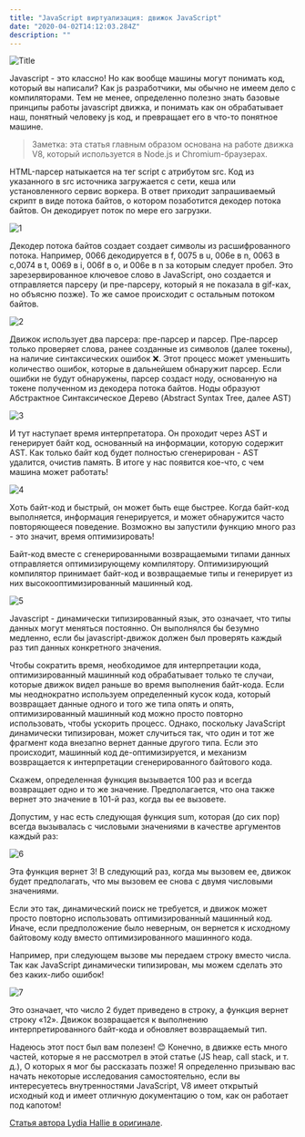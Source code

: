 ```yaml
---
title: "JavaScript виртуализация: движок JavaScript"
date: "2020-04-02T14:12:03.284Z"
description: ""
---
```

![Title](./title.png)

Javascript - это классно! Но как вообще машины могут понимать код, который вы написали? Как js разработчики, мы обычно не имеем дело с компиляторами. Тем не менее, определенно полезно знать базовые принципы работы javascript движка, и понимать как он обрабатывает наш, понятный человеку js код, и превращает его в что-то понятное машине.

> Заметка: эта статья главным образом основана на работе движка V8, который используется в Node.js и Chromium-браузерах.

HTML-парсер натыкается на тег script с атрибутом src. Код из указанного в src источника загружается с сети, кеша или установленного сервис воркера. В ответ приходит запрашиваемый скрипт в виде потока байтов, о котором позаботится декодер потока байтов. Он декодирует поток по мере его загрузки.

![1](./1.gif)

Декодер потока байтов создает создает символы из расшифрованного потока. Например, 0066 декодируется в f, 0075 в u, 006e в n, 0063 в c,0074 в t, 0069 в i, 006f в o, и 006e в n за которым следует пробел. Это зарезервированное ключевое слово в JavaScript, оно создается и отправляется парсеру (и пре-парсеру, который я не показала в gif-ках, но объясню позже). То же самое происходит с остальным потоком байтов.

![2](./2.gif)

Движок использует два парсера: пре-парсер и парсер. Пре-парсер только проверяет слова, ранее созданные из символов (далее токены), на наличие синтаксических ошибок ❌. Этот процесс может уменьшить количество ошибок, которые в дальнейшем обнаружит парсер. Если ошибки не будут обнаружены, парсер создаст ноду, основанную на токене полученном из декодера потока байтов. Ноды образуют Абстрактное Синтаксическое Дерево (Abstract Syntax Tree,  далее AST)

![3](./3.gif)

И тут наступает время интерпретатора. Он проходит через AST и генерирует байт код, основанный на информации, которую содержит AST. Как только байт код будет полностью сгенерирован - AST удалится, очистив память. В итоге у нас появится кое-что, с чем машина может работать!

![4](./4.gif)

Хоть байт-код и быстрый, он может быть еще быстрее. Когда байт-код выполняется, информация генерируется, и может обнаружится часто повторяющееся поведение. Возможно вы запустили функцию много раз - это значит, время оптимизировать! 

Байт-код вместе с сгенерированными возвращаемыми типами данных отправляется оптимизирующему компилятору. Оптимизирующий компилятор принимает байт-код и возвращаемые типы  и генерирует из них высокооптимизированный машинный код.

![5](./5.gif)

Javascript - динамически типизированный язык, это означает, что типы данных могут меняться постоянно. Он выполнялся бы безумно медленно, если бы javascript-движок должен был проверять каждый раз тип данных конкретного значения.

Чтобы сократить время, необходимое для интерпретации кода, оптимизированный машинный код обрабатывает только те случаи, которые движок видел раньше во время выполнения байт-кода.
Если мы неоднократно используем определенный кусок кода, который возвращает данные одного и того же типа опять и опять, оптимизированный машинный код можно просто повторно использовать, чтобы ускорить процесс.
Однако, поскольку JavaScript динамически типизирован, может случиться так, что один и тот же фрагмент кода внезапно вернет данные другого типа. Если это происходит, машинный код де-оптимизируется, и механизм возвращается к интерпретации сгенерированного байтового кода.

Скажем, определенная функция вызывается 100 раз и всегда возвращает одно и то же значение. Предполагается, что она также вернет это значение в 101-й раз, когда вы ее вызовете.

Допустим, у нас есть следующая функция sum, которая (до сих пор) всегда вызывалась с числовыми значениями в качестве аргументов каждый раз:

![6](./6.png)

Эта функция вернет 3! В следующий раз, когда мы вызовем ее, движок будет предполагать, что мы вызовем ее снова с двумя числовыми значениями.

Если это так, динамический поиск не требуется, и движок может просто повторно использовать оптимизированный машинный код. Иначе, если предположение было неверным, он вернется к исходному байтовому коду вместо оптимизированного машинного кода.

Например, при следующем вызове мы передаем строку вместо числа. Так как JavaScript динамически типизирован, мы можем сделать это без каких-либо ошибок!

![7](./7.png)

Это означает, что число 2 будет приведено в строку, а функция вернет строку «12». Движок возвращается к выполнению интерпретированного байт-кода и обновляет возвращаемый тип.

Надеюсь этот пост был вам полезен! 😊 Конечно, в движке есть много частей, которые я не рассмотрел в этой статье (JS heap, call stack, и т. д.), О которых я мог бы рассказать позже! Я определенно призываю вас начать некоторые исследования самостоятельно, если вы интересуетесь внутренностями JavaScript, V8 имеет открытый исходный код и имеет отличную документацию о том, как он работает под капотом! 

[Статья автора Lydia Hallie в оригинале](https://dev.to/lydiahallie/javascript-visualized-the-javascript-engine-4cdf).
